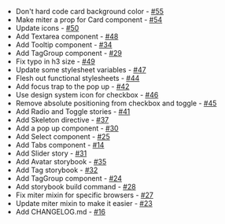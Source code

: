- Don't hard code card background color - [#55](https://github.com/PrefectHQ/miter-design/pull/55)
- Make miter a prop for Card component - [#54](https://github.com/PrefectHQ/miter-design/pull/54)
- Update icons - [#50](https://github.com/PrefectHQ/miter-design/pull/50)
- Add Textarea component - [#48](https://github.com/PrefectHQ/miter-design/pull/48)
- Add Tooltip component - [#34](https://github.com/PrefectHQ/miter-design/pull/34)
- Add TagGroup component - [#29](https://github.com/PrefectHQ/miter-design/pull/29)
- Fix typo in h3 size - [#49](https://github.com/PrefectHQ/miter-design/pull/49)
- Update some stylesheet variables - [#47](https://github.com/PrefectHQ/miter-design/pull/47)
- Flesh out functional stylesheets - [#44](https://github.com/PrefectHQ/miter-design/pull/44)
- Add focus trap to the pop up - [#42](https://github.com/PrefectHQ/miter-design/pull/42)
- Use design system icon for checkbox - [#46](https://github.com/PrefectHQ/miter-design/pull/46)
- Remove absolute positioning from checkbox and toggle - [#45](https://github.com/PrefectHQ/miter-design/pull/45)
- Add Radio and Toggle stories - [#41](https://github.com/PrefectHQ/miter-design/pull/41)
- Add Skeleton directive - [#37](https://github.com/PrefectHQ/miter-design/pull/37)
- Add a pop up component - [#30](https://github.com/PrefectHQ/miter-design/pull/30)
- Add Select component - [#25](https://github.com/PrefectHQ/miter-design/pull/25)
- Add Tabs component - [#14](https://github.com/PrefectHQ/miter-design/pull/14)
- Add Slider story - [#31](https://github.com/PrefectHQ/miter-design/pull/31)
- Add Avatar storybook - [#35](https://github.com/PrefectHQ/miter-design/pull/35)
- Add Tag storybook - [#32](https://github.com/PrefectHQ/miter-design/pull/32)
- Add TagGroup component - [#24](https://github.com/PrefectHQ/miter-design/pull/24)
- Add storybook build command - [#28](https://github.com/PrefectHQ/miter-design/pull/28)
- Fix miter mixin for specific browsers - [#27](https://github.com/PrefectHQ/miter-design/pull/27)
- Update miter mixin to make it easier - [#23](https://github.com/PrefectHQ/miter-design/pull/23)
- Add CHANGELOG.md - [#16](https://github.com/PrefectHQ/miter-design/pull/16)
